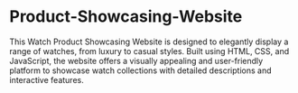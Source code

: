 # Product-Showcasing-Website
This Watch Product Showcasing Website is designed to elegantly display a range of watches, from luxury to casual styles. Built using HTML, CSS, and JavaScript, the website offers a visually appealing and user-friendly platform to showcase watch collections with detailed descriptions and interactive features.
